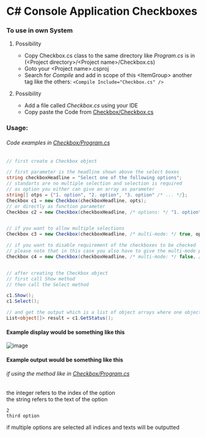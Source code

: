 # C# Console Application Checkboxes


### To use in own System
1. Possibility
    * Copy Checkbox.cs class to the same directory like _Program.cs_ is in (\<Project directory\>/\<Project name\>/Checkbox.cs)
    * Goto your \<Project name\>.csproj 
    * Search for _Compile_ and add in scope of this \<ItemGroup\> another tag like the others: ``<Compile Include="Checkbox.cs" />``
    
2. Possibility
    * Add a file called _Checkbox.cs_ using your IDE
    * Copy paste the Code from [Checkbox/Checkbox.cs](https://github.com/LarsVomMars/Checkboxes/blob/master/Checkbox/Checkbox.cs)

### Usage:
###### Code examples in [Checkbox/Program.cs](https://github.com/LarsVomMars/Checkboxes/blob/master/Checkbox/Program.cs)

```c#
// first create a Checkbox object

// first parameter is the headline shown above the select boxes
string checkboxHeadline = "Select one of the following options";
// standarts are no multiple selection and selection is required
// as option you either can give an array as parameter
string[] otps = {"1. option", "2. option", "3. option" /* ... */};
Checkbox c1 = new Checkbox(checkboxHeadline, opts);
// or directly as function parameter
Checkbox c2 = new Checkbox(checkboxHeadline, /* options: */ "1. option", "2. option", "3. option" /* ... */);


// if you want to allow multiple selections
Checkbox c3 = new Checkbox(checkboxHeadline, /* multi-mode: */ true, opts);

// if you want to disable requirement of the checkboxes to be checked
// please note that in this case you also have to give the multi-mode parameter
Checkbox c4 = new Checkbox(checkboxHeadline, /* multi-mode: */ false, /* required: */ false, opts);


// after creating the Checkbox object
// first call Show method
// then call the Select method

c1.Show();
c1.Select();

// and get the output which is a list of object arrays where one object array contains the index and the name of the selected option
List<object[]> result = c1.GetStatus();
```

#### Example display would be something like this
![image](https://kroenner.eu/git/imgs/CCE.png)

#### Example output would be something like this
###### if using the method like in [Checkbox/Program.cs](https://github.com/LarsVomMars/Checkboxes/blob/master/Checkbox/Program.cs)

the integer refers to the index of the option  
the string refers to the text of the option 
```
2
third option
```

if multiple options are selected all indices and texts will be outputted
